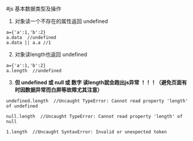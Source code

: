 #js 基本数据类型及操作

1. 对象读一个不存在的属性返回 undefined

```
a={'a':1,'b':2}
a.data  //undefined
a.data || a.a //1
```

2. 对象读length也返回 undefined

```
a={'a':1,'b':2}
a.length  //undefined
```

3. **但 undefined 或 null 或 数字 读length就会跑出js异常 ！！！（避免页面有时因数据异常而白屏等故障尤其注意）**

```
undefined.length  //Uncaught TypeError: Cannot read property 'length' of undefined

null.length  //Uncaught TypeError: Cannot read property 'length' of null

1.length  //Uncaught SyntaxError: Invalid or unexpected token
```



